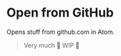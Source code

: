 # Open from GitHub

Opens stuff from github.com in Atom.

> Very much :construction: WIP :construction:
